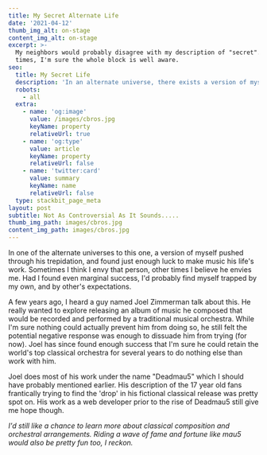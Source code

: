 ```yaml
---
title: My Secret Alternate Life
date: '2021-04-12'
thumb_img_alt: on-stage
content_img_alt: on-stage
excerpt: >-
  My neighbors would probably disagree with my description of "secret". At
  times, I'm sure the whole block is well aware.
seo:
  title: My Secret Life
  description: 'In an alternate universe, there exists a version of myself.......'
  robots:
    - all
  extra:
    - name: 'og:image'
      value: /images/cbros.jpg
      keyName: property
      relativeUrl: true
    - name: 'og:type'
      value: article
      keyName: property
      relativeUrl: false
    - name: 'twitter:card'
      value: summary
      keyName: name
      relativeUrl: false
  type: stackbit_page_meta
layout: post
subtitle: Not As Controversial As It Sounds.....
thumb_img_path: images/cbros.jpg
content_img_path: images/cbros.jpg
---
```

In one of the alternate universes to this one, a version of myself pushed through his trepidation, and found just enough luck to make music his life's work. Sometimes I think I envy that person, other times I believe he envies me. Had I found even marginal success, I'd probably find myself trapped by my own, and by other's expectations.

A few years ago, I heard a guy named Joel Zimmerman talk about this. He really wanted to explore releasing an album of music he composed that would be recorded and performed by a traditional musical orchestra. While I'm sure nothing could actually prevent him from doing so, he still felt the potential negative response was enough to dissuade him from trying (for now). Joel has since found enough success that I'm sure he could retain the world's top classical orchestra for several years to do nothing else than work with him.

Joel does most of his work under the name "Deadmau5" which I should have probably mentioned earlier. His description of the 17 year old fans frantically trying to find the 'drop' in his fictional classical release was pretty spot on. His work as a web developer prior to the rise of Deadmau5 still give me hope though.

*I'd still like a chance to learn more about classical composition and orchestral arrangements. Riding a wave of fame and fortune like mau5 would also be pretty fun too, I reckon.*

## &#xA;

